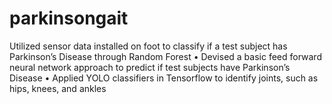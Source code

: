# parkinsongait
Utilized sensor data installed on foot to classify if a test subject has Parkinson’s Disease through Random Forest • Devised a basic feed forward neural network approach to predict if test subjects have Parkinson’s Disease • Applied YOLO classifiers in Tensorflow to identify joints, such as hips, knees, and ankles
